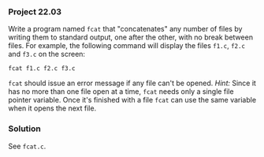 ### Project 22.03

Write a program named `fcat` that "concatenates" any number of files by writing
them to standard output, one after the other, with no break between files. For
example, the following command will display the files `f1.c`, `f2.c` and `f3.c`
on the screen:

```
fcat f1.c f2.c f3.c
```

`fcat` should issue an error message if any file can't be opened. *Hint:* Since
it has no more than one file open at a time, `fcat` needs only a single file
pointer variable. Once it's finished with a file `fcat` can use the same
variable when it opens the next file.

### Solution

See `fcat.c`.
